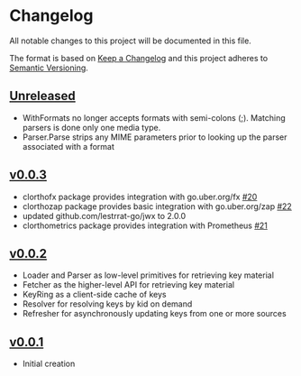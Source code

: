 # Changelog
All notable changes to this project will be documented in this file.

The format is based on [Keep a Changelog](http://keepachangelog.com/en/1.0.0/)
and this project adheres to [Semantic Versioning](http://semver.org/spec/v2.0.0.html).

## [Unreleased]
- WithFormats no longer accepts formats with semi-colons (;).  Matching parsers is done only one media type.
- Parser.Parse strips any MIME parameters prior to looking up the parser associated with a format

## [v0.0.3]
- clorthofx package provides integration with go.uber.org/fx [#20](https://github.com/xmidt-org/clortho/issues/20)
- clorthozap package provides basic integration with go.uber.org/zap [#22](https://github.com/xmidt-org/clortho/issues/22)
- updated github.com/lestrrat-go/jwx to 2.0.0
- clorthometrics package provides integration with Prometheus [#21](https://github.com/xmidt-org/clortho/issues/21)

## [v0.0.2]
- Loader and Parser as low-level primitives for retrieving key material
- Fetcher as the higher-level API for retrieving key material
- KeyRing as a client-side cache of keys
- Resolver for resolving keys by kid on demand
- Refresher for asynchronously updating keys from one or more sources

## [v0.0.1]
- Initial creation

[Unreleased]: https://github.com/xmidt-org/clortho/compare/v0.0.3..HEAD
[v0.0.3]: https://github.com/xmidt-org/clortho/compare/v0.0.2...v0.0.3
[v0.0.2]: https://github.com/xmidt-org/clortho/compare/v0.0.1...v0.0.2
[v0.0.1]: https://github.com/xmidt-org/clortho/releases/v0.0.1

